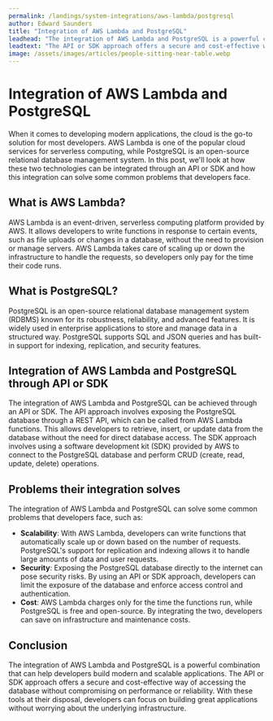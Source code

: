 ```yaml
---
permalink: /landings/system-integrations/aws-lambda/postgresql
author: Edward Saunders
title: "Integration of AWS Lambda and PostgreSQL"
leadhead: "The integration of AWS Lambda and PostgreSQL is a powerful combination that can help developers build modern and scalable applications"
leadtext: "The API or SDK approach offers a secure and cost-effective way of accessing the database without compromising on performance or reliability. With these tools at their disposal, developers can focus on building great applications without worrying about the underlying infrastructure."
image: /assets/images/articles/people-sitting-near-table.webp
---
```

<div class="arttext">
<h1>Integration of AWS Lambda and PostgreSQL</h1>

<p>When it comes to developing modern applications, the cloud is the go-to solution for most developers. AWS Lambda is one of the popular cloud services for serverless computing, while PostgreSQL is an open-source relational database management system. In this post, we'll look at how these two technologies can be integrated through an API or SDK and how this integration can solve some common problems that developers face.</p>

<h2>What is AWS Lambda?</h2>
<p>AWS Lambda is an event-driven, serverless computing platform provided by AWS. It allows developers to write functions in response to certain events, such as file uploads or changes in a database, without the need to provision or manage servers. AWS Lambda takes care of scaling up or down the infrastructure to handle the requests, so developers only pay for the time their code runs.</p>

<h2>What is PostgreSQL?</h2>
<p>PostgreSQL is an open-source relational database management system (RDBMS) known for its robustness, reliability, and advanced features. It is widely used in enterprise applications to store and manage data in a structured way. PostgreSQL supports SQL and JSON queries and has built-in support for indexing, replication, and security features.</p>

<h2>Integration of AWS Lambda and PostgreSQL through API or SDK</h2>
<p>The integration of AWS Lambda and PostgreSQL can be achieved through an API or SDK. The API approach involves exposing the PostgreSQL database through a REST API, which can be called from AWS Lambda functions. This allows developers to retrieve, insert, or update data from the database without the need for direct database access. The SDK approach involves using a software development kit (SDK) provided by AWS to connect to the PostgreSQL database and perform CRUD (create, read, update, delete) operations.</p>

<h2>Problems their integration solves</h2>
<p>The integration of AWS Lambda and PostgreSQL can solve some common problems that developers face, such as:</p>

<ul>
	<li><strong>Scalability</strong>: With AWS Lambda, developers can write functions that automatically scale up or down based on the number of requests. PostgreSQL's support for replication and indexing allows it to handle large amounts of data and user requests.</li>
	<li><strong>Security</strong>: Exposing the PostgreSQL database directly to the internet can pose security risks. By using an API or SDK approach, developers can limit the exposure of the database and enforce access control and authentication.</li>
	<li><strong>Cost</strong>: AWS Lambda charges only for the time the functions run, while PostgreSQL is free and open-source. By integrating the two, developers can save on infrastructure and maintenance costs.</li>
</ul>

<h2>Conclusion</h2>
<p>The integration of AWS Lambda and PostgreSQL is a powerful combination that can help developers build modern and scalable applications. The API or SDK approach offers a secure and cost-effective way of accessing the database without compromising on performance or reliability. With these tools at their disposal, developers can focus on building great applications without worrying about the underlying infrastructure.</p>

</div>
